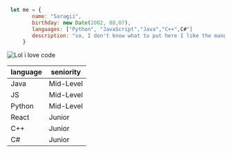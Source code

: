 ```javascript
 let me = {
	    name: "Saragii",
	    birthday: new Date(2002, 08,07),
	    languages: ["Python", "JavaScript","Java","C++",C#"]
		description: "so, I don't know what to put here I like the manga and code, that's all"
	 }
```
![Lol i love code](https://i.pinimg.com/originals/74/c2/f0/74c2f0be552806e0b686e1396751f4a9.gif)

|language| seniority|
|--|--|
| Java | Mid-Level|
|JS|Mid-Level|
|Python|Mid-Level|
|React|Junior |
|C++|Junior|
|C#|Junior|
